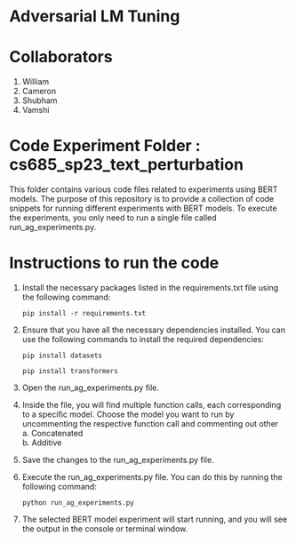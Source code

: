 # Adversarial LM Tuning

# Collaborators
1. William
2. Cameron
3. Shubham
4. Vamshi
#  Code Experiment Folder : cs685_sp23_text_perturbation
This folder contains various code files related to experiments using BERT models. The purpose of this repository is to provide a collection of code snippets for running different experiments with BERT models. To execute the experiments, you only need to run a single file called run_ag_experiments.py.
# Instructions to run the code
1. Install the necessary packages listed in the requirements.txt file using the following command:

   `pip install -r requirements.txt`
2. Ensure that you have all the necessary dependencies installed. You can use the following commands to install the required dependencies:

    `pip install datasets`
    
    `pip install transformers`
3.  Open the run_ag_experiments.py file.
4.  Inside the file, you will find multiple function calls, each corresponding to a specific model. Choose the model you want to run by uncommenting the respective function call and commenting out other <br>
    a.  Concatenated <br>
    b.  Additive  <br>
5. Save the changes to the run_ag_experiments.py file.
6. Execute the run_ag_experiments.py file. You can do this by running the following command:

    `python run_ag_experiments.py`
7. The selected BERT model experiment will start running, and you will see the output in the console or terminal window.


